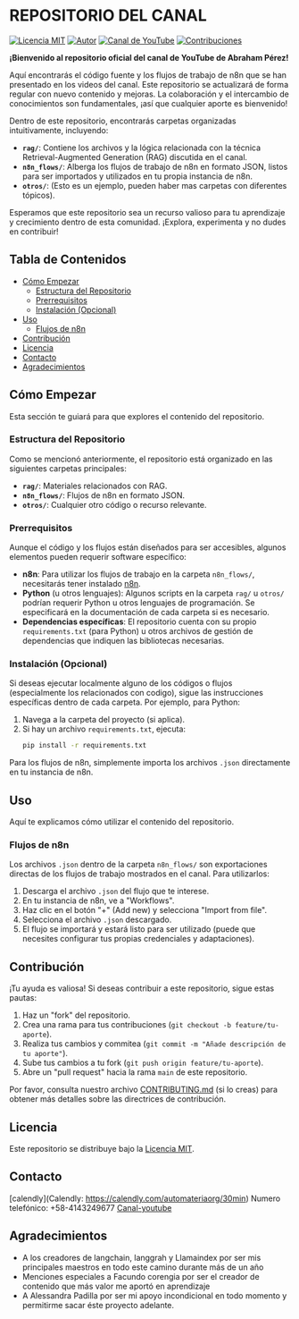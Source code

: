# REPOSITORIO DEL CANAL

[![Licencia MIT](https://img.shields.io/badge/License-MIT-yellow.svg)](https://opensource.org/licenses/MIT)
[![Autor](https://img.shields.io/badge/Autor-Abraham%20P%C3%A9rez-blue)](https://www.youtube.com/@AbrahamP%C3%A9rezIA)
[![Canal de YouTube](https://img.shields.io/badge/YouTube-Canal-red?logo=youtube)](https://www.youtube.com/@AbrahamP%C3%A9rezIA)
[![Contribuciones](https://img.shields.io/badge/Contribuciones-Bienvenidas-brightgreen)](https://github.com/TuUsuario/TuRepositorio/blob/main/CONTRIBUTING.md)

**¡Bienvenido al repositorio oficial del canal de YouTube de Abraham Pérez!**

Aquí encontrarás el código fuente y los flujos de trabajo de n8n que se han presentado en los videos del canal. Este repositorio se actualizará de forma regular con nuevo contenido y mejoras. La colaboración y el intercambio de conocimientos son fundamentales, ¡así que cualquier aporte es bienvenido!

Dentro de este repositorio, encontrarás carpetas organizadas intuitivamente, incluyendo:

* **`rag/`**: Contiene los archivos y la lógica relacionada con la técnica Retrieval-Augmented Generation (RAG) discutida en el canal.
* **`n8n_flows/`**: Alberga los flujos de trabajo de n8n en formato JSON, listos para ser importados y utilizados en tu propia instancia de n8n.
* **`otros/`**: (Esto es un ejemplo, pueden haber mas carpetas con diferentes tópicos).

Esperamos que este repositorio sea un recurso valioso para tu aprendizaje y crecimiento dentro de esta comunidad. ¡Explora, experimenta y no dudes en contribuir!

## Tabla de Contenidos

- [Cómo Empezar](#cómo-empezar)
  - [Estructura del Repositorio](#estructura-del-repositorio)
  - [Prerrequisitos](#prerrequisitos)
  - [Instalación (Opcional)](#instalación-opcional)
- [Uso](#uso)
  - [Flujos de n8n](#flujos-de-n8n)
- [Contribución](#contribución)
- [Licencia](#licencia)
- [Contacto](#contacto)
- [Agradecimientos](#agradecimientos)

## Cómo Empezar

Esta sección te guiará para que explores el contenido del repositorio.

### Estructura del Repositorio

Como se mencionó anteriormente, el repositorio está organizado en las siguientes carpetas principales:

* **`rag/`**: Materiales relacionados con RAG.
* **`n8n_flows/`**: Flujos de n8n en formato JSON.
* **`otros/`**: Cualquier otro código o recurso relevante.

### Prerrequisitos

Aunque el código y los flujos están diseñados para ser accesibles, algunos elementos pueden requerir software específico:

* **n8n**: Para utilizar los flujos de trabajo en la carpeta `n8n_flows/`, necesitarás tener instalado [n8n](https://www.n8n.io/).
* **Python** (u otros lenguajes): Algunos scripts en la carpeta `rag/` u `otros/` podrían requerir Python u otros lenguajes de programación. Se especificará en la documentación de cada carpeta si es necesario.
* **Dependencias específicas**: El repositorio cuenta con su propio `requirements.txt` (para Python) u otros archivos de gestión de dependencias que indiquen las bibliotecas necesarias.

### Instalación (Opcional)

Si deseas ejecutar localmente alguno de los códigos o flujos (especialmente los relacionados con codigo), sigue las instrucciones específicas dentro de cada carpeta. Por ejemplo, para Python:

1.  Navega a la carpeta del proyecto (si aplica).
2.  Si hay un archivo `requirements.txt`, ejecuta:
    ```bash
    pip install -r requirements.txt
    ```

Para los flujos de n8n, simplemente importa los archivos `.json` directamente en tu instancia de n8n.

## Uso

Aquí te explicamos cómo utilizar el contenido del repositorio.

### Flujos de n8n

Los archivos `.json` dentro de la carpeta `n8n_flows/` son exportaciones directas de los flujos de trabajo mostrados en el canal. Para utilizarlos:

1.  Descarga el archivo `.json` del flujo que te interese.
2.  En tu instancia de n8n, ve a "Workflows".
3.  Haz clic en el botón "+" (Add new) y selecciona "Import from file".
4.  Selecciona el archivo `.json` descargado.
5.  El flujo se importará y estará listo para ser utilizado (puede que necesites configurar tus propias credenciales y adaptaciones).


## Contribución

¡Tu ayuda es valiosa! Si deseas contribuir a este repositorio, sigue estas pautas:

1.  Haz un "fork" del repositorio.
2.  Crea una rama para tus contribuciones (`git checkout -b feature/tu-aporte`).
3.  Realiza tus cambios y commitea (`git commit -m "Añade descripción de tu aporte"`).
4.  Sube tus cambios a tu fork (`git push origin feature/tu-aporte`).
5.  Abre un "pull request" hacia la rama `main` de este repositorio.

Por favor, consulta nuestro archivo [CONTRIBUTING.md](https://github.com/TuUsuario/TuRepositorio/blob/main/CONTRIBUTING.md) (si lo creas) para obtener más detalles sobre las directrices de contribución.



## Licencia

Este repositorio se distribuye bajo la [Licencia MIT](https://opensource.org/licenses/MIT).

## Contacto

[calendly](Calendly: https://calendly.com/automateriaorg/30min)
Numero telefónico: +58-4143249677
[Canal-youtube](https://www.youtube.com/@AbrahamP%C3%A9rezIA)

## Agradecimientos

- A los creadores de langchain, langgrah y Llamaindex por ser mis principales maestros en todo este camino durante más de un año
- Menciones especiales a Facundo corengia por ser el creador de contenido que más valor me aportó en aprendizaje
- A Alessandra Padilla por ser mi apoyo incondicional en todo momento y permitirme sacar éste proyecto adelante.
